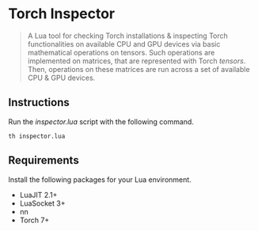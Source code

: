 # Torch Inspector
> A Lua tool for checking Torch installations & inspecting Torch functionalities on available CPU and GPU devices via basic mathematical operations on tensors. Such operations are implemented on matrices, that are represented with Torch *tensors*. Then, operations on these matrices are run across a set of available CPU & GPU devices.

## Instructions
Run the *inspector.lua* script with the following command.
```
th inspector.lua
```

## Requirements
Install the following packages for your Lua environment.
* LuaJIT 2.1+
* LuaSocket 3+
* nn
* Torch 7+
